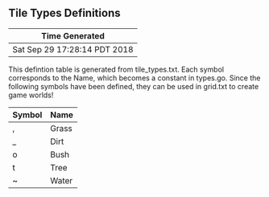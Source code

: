 
Tile Types Definitions
----------------------------------------------------------------------

Time Generated |
---------------|
Sat Sep 29 17:28:14 PDT 2018 |


This defintion table is generated from tile_types.txt.  Each symbol
corresponds to the Name, which becomes a constant in types.go.  Since
the following symbols have been defined, they can be used in grid.txt
to create game worlds!

Symbol | Name
-------|------
, | Grass
_ | Dirt
o | Bush
t | Tree
~ | Water



